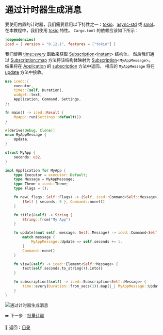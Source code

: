
# 通过计时器生成消息

要使用内置的计时器，我们需要启用以下特性之一：[tokio](https://docs.rs/crate/iced/0.12.1/features#tokio)、[async-std](https://docs.rs/crate/iced/0.12.1/features#async-std) 或 [smol](https://docs.rs/crate/iced/0.12.1/features#smol)。
在本教程中，我们使用 [tokio](https://docs.rs/crate/iced/0.12.1/features#tokio) 特性。
`Cargo.toml` 的依赖应该如下所示：

```toml
[dependencies]
iced = { version = "0.12.1", features = ["tokio"] }
```

我们使用 [time::every](https://docs.rs/iced/0.12.1/iced/time/fn.every.html) 函数来获取 [Subscription](https://docs.rs/iced/0.12.1/iced/struct.Subscription.html)<[Instant](https://docs.rs/iced/0.12.1/iced/time/struct.Instant.html)> 结构体。
然后我们通过 [Subscription::map](https://docs.rs/iced/0.12.1/iced/struct.Subscription.html#method.map) 方法将该结构体映射为 [Subscription](https://docs.rs/iced/0.12.1/iced/struct.Subscription.html)<`MyAppMessage`>。
结果将在 [Application](https://docs.rs/iced/0.12.1/iced/application/trait.Application.html) 的 [subscription](https://docs.rs/iced/0.12.1/iced/application/trait.Application.html#method.subscription) 方法中返回。
相应的 `MyAppMessage` 将在 [update](https://docs.rs/iced/0.12.1/iced/application/trait.Application.html#tymethod.update) 方法中接收。

```rust
use iced::{
    executor,
    time::{self, Duration},
    widget::text,
    Application, Command, Settings,
};

fn main() -> iced::Result {
    MyApp::run(Settings::default())
}

#[derive(Debug, Clone)]
enum MyAppMessage {
    Update,
}

struct MyApp {
    seconds: u32,
}

impl Application for MyApp {
    type Executor = executor::Default;
    type Message = MyAppMessage;
    type Theme = iced::Theme;
    type Flags = ();

    fn new(_flags: Self::Flags) -> (Self, iced::Command<Self::Message>) {
        (Self { seconds: 0 }, Command::none())
    }

    fn title(&self) -> String {
        String::from("My App")
    }

    fn update(&mut self, message: Self::Message) -> iced::Command<Self::Message> {
        match message {
            MyAppMessage::Update => self.seconds += 1,
        }
        Command::none()
    }

    fn view(&self) -> iced::Element<Self::Message> {
        text(self.seconds.to_string()).into()
    }

    fn subscription(&self) -> iced::Subscription<Self::Message> {
        time::every(Duration::from_secs(1)).map(|_| MyAppMessage::Update)
    }
}
```

![通过计时器生成消息](./pic/producing_messages_by_timers.png)

:arrow_right: 下一步：[批量订阅](./batch_subscriptions.md)

:blue_book: 返回：[目录](./../README.md)
